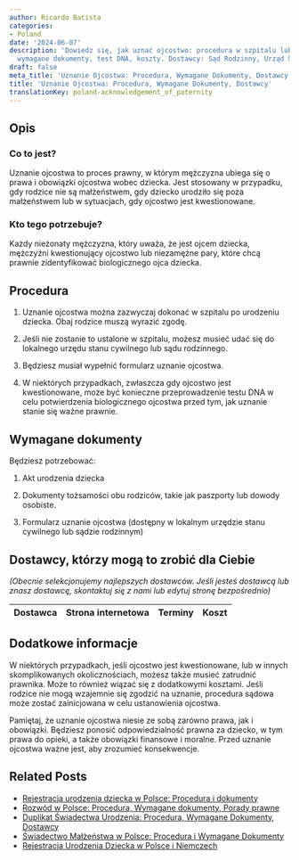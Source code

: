 ```yaml
---
author: Ricardo Batista
categories:
- Poland
date: '2024-06-07'
description: 'Dowiedz się, jak uznać ojcostwo: procedura w szpitalu lub urzędzie,
  wymagane dokumenty, test DNA, koszty. Dostawcy: Sąd Rodzinny, Urząd Stanu Cywilnego.'
draft: false
meta_title: 'Uznanie Ojcostwa: Procedura, Wymagane Dokumenty, Dostawcy'
title: 'Uznanie Ojcostwa: Procedura, Wymagane Dokumenty, Dostawcy'
translationKey: poland-acknowledgement_of_paternity
---
```



## Opis
### Co to jest?
Uznanie ojcostwa to proces prawny, w którym mężczyzna ubiega się o prawa i obowiązki ojcostwa wobec dziecka. Jest stosowany w przypadku, gdy rodzice nie są małżeństwem, gdy dziecko urodziło się poza małżeństwem lub w sytuacjach, gdy ojcostwo jest kwestionowane.

### Kto tego potrzebuje?
Każdy nieżonaty mężczyzna, który uważa, że jest ojcem dziecka, mężczyźni kwestionujący ojcostwo lub niezamężne pary, które chcą prawnie zidentyfikować biologicznego ojca dziecka.

## Procedura
1. Uznanie ojcostwa można zazwyczaj dokonać w szpitalu po urodzeniu dziecka. Obaj rodzice muszą wyrazić zgodę.

2. Jeśli nie zostanie to ustalone w szpitalu, możesz musieć udać się do lokalnego urzędu stanu cywilnego lub sądu rodzinnego.

3. Będziesz musiał wypełnić formularz uznanie ojcostwa.

4. W niektórych przypadkach, zwłaszcza gdy ojcostwo jest kwestionowane, może być konieczne przeprowadzenie testu DNA w celu potwierdzenia biologicznego ojcostwa przed tym, jak uznanie stanie się ważne prawnie.

## Wymagane dokumenty
Będziesz potrzebować:

1. Akt urodzenia dziecka

2. Dokumenty tożsamości obu rodziców, takie jak paszporty lub dowody osobiste.

3. Formularz uznanie ojcostwa (dostępny w lokalnym urzędzie stanu cywilnego lub sądzie rodzinnym)

## Dostawcy, którzy mogą to zrobić dla Ciebie
_(Obecnie selekcjonujemy najlepszych dostawców. Jeśli jesteś dostawcą lub znasz dostawcę, skontaktuj się z nami lub edytuj stronę bezpośrednio)_

| Dostawca        |     Strona internetowa  |     Terminy     |       Koszt      |
| --------------- | --------------- |  :-------------: | :-------------: |

## Dodatkowe informacje
W niektórych przypadkach, jeśli ojcostwo jest kwestionowane, lub w innych skomplikowanych okolicznościach, możesz także musieć zatrudnić prawnika. Może to również wiązać się z dodatkowymi kosztami. Jeśli rodzice nie mogą wzajemnie się zgodzić na uznanie, procedura sądowa może zostać zainicjowana w celu ustanowienia ojcostwa.

Pamiętaj, że uznanie ojcostwa niesie ze sobą zarówno prawa, jak i obowiązki. Będziesz ponosić odpowiedzialność prawna za dziecko, w tym prawa do opieki, a także obowiązki finansowe i moralne. Przed uznanie ojcostwa ważne jest, aby zrozumieć konsekwencje.


## Related Posts

- [Rejestracja urodzenia dziecka w Polsce: Procedura i dokumenty](https://tramitit.com/pl/guides/poland/zgloszenie_urodzenia_dziecka/)
- [Rozwód w Polsce: Procedura, Wymagane dokumenty, Porady prawne](https://tramitit.com/pl/guides/poland/rozwod/)
- [Duplikat Świadectwa Urodzenia: Procedura, Wymagane Dokumenty, Dostawcy](https://tramitit.com/pl/guides/poland/wydanie_duplikatu_aktu_urodzenia/)
- [Świadectwo Małżeństwa w Polsce: Procedura i Wymagane Dokumenty](https://tramitit.com/pl/guides/poland/akt_malzenstwa/)
- [Rejestracja Urodzenia Dziecka w Polsce i Niemczech](https://tramitit.com/pl/guides/poland/rejestracja_urodzenia_dziecka_za_granica/)